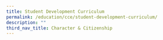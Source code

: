 ```yaml
---
title: Student Development Curriculum
permalink: /education/cce/student-development-curriculum/
description: ""
third_nav_title: Character & Citizenship
---
```


